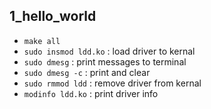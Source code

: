 ## 1_hello_world

* `make all`
* `sudo insmod ldd.ko` : load driver to kernal
* `sudo dmesg` : print messages to terminal
* `sudo dmesg -c` : print and clear
* `sudo rmmod ldd` : remove driver from kernal
* `modinfo ldd.ko` : print driver info